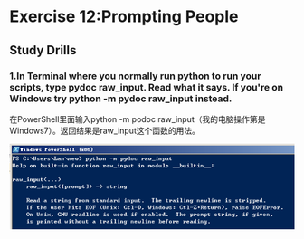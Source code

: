 # Exercise 12:Prompting People

## Study Drills
### 1.In Terminal where you normally run python to run your scripts, type pydoc raw_input. Read what it says. If you're on Windows try python -m pydoc raw_input instead.

在PowerShell里面输入python -m podoc raw_input（我的电脑操作第是Windows7）。返回结果是raw_input这个函数的用法。

![](ex121.png)
